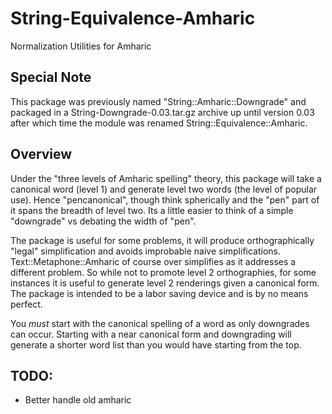 # String-Equivalence-Amharic
Normalization Utilities for Amharic

Special Note
------------
This package was previously named "String::Amharic::Downgrade" and packaged
in a String-Downgrade-0.03.tar.gz archive up until version 0.03 after which
time the module was renamed String::Equivalence::Amharic.

Overview
--------
Under the "three levels of Amharic spelling" theory, this package will
take a canonical word (level 1) and generate level two words (the level
of popular use).  Hence "pencanonical", though think spherically and the
"pen" part of it spans the breadth of level two.  Its a little easier to
think of a simple "downgrade" vs debating the width of "pen".

The package is useful for some problems, it will produce orthographically
"legal" simplification and avoids improbable naive simplifications.
Text::Metaphone::Amharic of course over simplifies as it addresses a
different problem.  So while not to promote level 2 orthographies, for some
instances it is useful to generate level 2 renderings given a canonical
form.  The package is intended to be a labor saving device and is by no
means perfect.

You *must* start with the canonical spelling of a word as only downgrades
can occur.  Starting with a near canonical form and downgrading will generate
a shorter word list than you would have starting from the top.

TODO:
----
* Better handle old amharic

